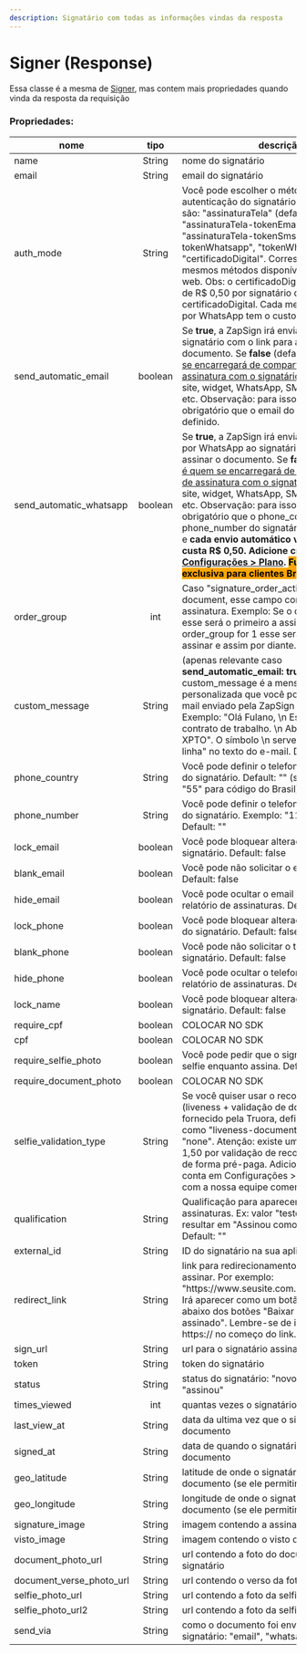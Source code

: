 ```yaml
---
description: Signatário com todas as informações vindas da resposta
---
```


# Signer (Response)

Essa classe é a mesma de [Signer](../body/signer.md), mas contem mais propriedades quando vinda da resposta da requisição

### Propriedades:

<table><thead><tr><th>nome</th><th width="148.33333333333331" align="center">tipo</th><th>descrição</th></tr></thead><tbody><tr><td>name</td><td align="center">String</td><td>nome do signatário</td></tr><tr><td>email</td><td align="center">String</td><td>email do signatário</td></tr><tr><td>auth_mode</td><td align="center">String</td><td>Você pode escolher o método de autenticação do signatário. Valores possíveis são: "assinaturaTela" (default), "tokenEmail", "assinaturaTela-tokenEmail", "tokenSms", "assinaturaTela-tokenSms", "assinaturaTela-tokenWhatsapp", "tokenWhatsapp" e "certificadoDigital". Correspondem aos mesmos métodos disponíveis na interface web. Obs: o certificadoDigital tem um custo de R$ 0,50 por signatário que assinar com certificadoDigital. Cada mensagem enviada por WhatsApp tem o custo de R$ 0,50.</td></tr><tr><td>send_automatic_email</td><td align="center">boolean</td><td>Se <strong>true</strong>, a ZapSign irá enviar um e-mail ao signatário com o link para assinar o documento. Se <strong>false</strong> (default), <a href="https://docs.zapsign.com.br/documentos/criar-documento#o-que-fazer-com-a-resposta">você é quem se encarregará de compartilhar o link de assinatura com o signatário</a>, seja pelo seu site, widget, WhatsApp, SMS, e-mail, chat etc. Observação: para isso funcionar, é obrigatório que o email do signatário seja definido.</td></tr><tr><td>send_automatic_whatsapp</td><td align="center">boolean</td><td>Se <strong>true</strong>, a ZapSign irá enviar uma mensagem por WhatsApp ao signatário com o link para assinar o documento. Se <strong>false</strong> (default), <a href="https://docs.zapsign.com.br/documentos/criar-documento#o-que-fazer-com-a-resposta">você é quem se encarregará de compartilhar o link de assinatura com o signatário</a>, seja pelo seu site, widget, WhatsApp, SMS, e-mail, chat etc. Observação: para isso funcionar, é obrigatório que o phone_country e phone_number do signatário sejam definidos e <strong>cada envio automático via WhatsApp custa R$ 0,50. Adicione créditos em</strong> <a href="https://app.zapsign.com.br/conta/configuracoes?tab=plans"><strong>Configurações > Plano</strong></a><strong>. </strong><mark style="background-color:orange;"><strong>Funcionalidade exclusiva para clientes Brasil.</strong></mark></td></tr><tr><td>order_group</td><td align="center">int</td><td>Caso "signature_order_active" esteja ativo no document, esse campo controla a ordem de assinatura. Exemplo: Se o order_group é 0, esse será o primeiro a assinar, se o order_group for 1 esse será o segundo a assinar e assim por diante.</td></tr><tr><td>custom_message</td><td align="center">String</td><td>(apenas relevante caso <strong>send_automatic_email: true</strong>). A custom_message é a mensagem personalizada que você pode inserir no e-mail enviado pela ZapSign ao signatário. Exemplo: "Olá Fulano, \n Este é o seu contrato de trabalho. \n Abraços, Equipe XPTO". O símbolo \n serve para "pular uma linha" no texto do e-mail. Default: ""</td></tr><tr><td>phone_country</td><td align="center">String</td><td>Você pode definir o telefone (código do país) do signatário. Default: "" (sugestão: utilizar "55" para código do Brasil)</td></tr><tr><td>phone_number</td><td align="center">String</td><td>Você pode definir o telefone (DDD + número) do signatário. Exemplo: "11998989222". Default: ""</td></tr><tr><td>lock_email</td><td align="center">boolean</td><td>Você pode bloquear alterações ao e-mail do signatário. Default: false</td></tr><tr><td>blank_email</td><td align="center">boolean</td><td>Você pode não solicitar o email do signatário. Default: false</td></tr><tr><td>hide_email</td><td align="center">boolean</td><td>Você pode ocultar o email do signatário no relatório de assinaturas. Default: false</td></tr><tr><td>lock_phone</td><td align="center">boolean</td><td>Você pode bloquear alterações ao telefone do signatário. Default: false</td></tr><tr><td>blank_phone</td><td align="center">boolean</td><td>Você pode não solicitar o telefone do signatário. Default: false</td></tr><tr><td>hide_phone</td><td align="center">boolean</td><td>Você pode ocultar o telefone do signatário no relatório de assinaturas. Default: false</td></tr><tr><td>lock_name</td><td align="center">boolean</td><td>Você pode bloquear alterações ao nome do signatário. Default: false</td></tr><tr><td>require_cpf</td><td align="center">boolean</td><td>COLOCAR NO SDK</td></tr><tr><td>cpf</td><td align="center">boolean</td><td>COLOCAR NO SDK</td></tr><tr><td>require_selfie_photo</td><td align="center">boolean</td><td>Você pode pedir que o signatário tire uma selfie enquanto assina. Default: false</td></tr><tr><td>require_document_photo</td><td align="center">boolean</td><td>COLOCAR NO SDK</td></tr><tr><td>selfie_validation_type</td><td align="center">String</td><td>Se você quiser usar o reconhecimento facial (liveness + validação de documento), fornecido pela Truora, defina este campo como "liveness-document-match". Default: "none". Atenção: existe um custo extra de R$ 1,50 por validação de reconhecimento facial, de forma pré-paga. Adicione créditos na sua conta em Configurações > Plano ou converse com a nossa equipe comercial.</td></tr><tr><td>qualification</td><td align="center">String</td><td>Qualificação para aparecer no relatório de assinaturas. Ex: valor "testemunha" irá resultar em "Assinou como testemunha". Default: ""</td></tr><tr><td>external_id</td><td align="center">String</td><td>ID do signatário na sua aplicação. Default: ""</td></tr><tr><td>redirect_link</td><td align="center">String</td><td>link para redirecionamento após signatário assinar. Por exemplo: "https://www.seusite.com.br/agradecimento". Irá aparecer como um botão "CONTINUAR" abaixo dos botões "Baixar original" e "Baixar assinado". Lembre-se de inserir o http:// ou https:// no começo do link. Default: "" </td></tr><tr><td>sign_url</td><td align="center">String</td><td>url para o signatário assinar o documento</td></tr><tr><td>token</td><td align="center">String</td><td>token do signatário</td></tr><tr><td>status</td><td align="center">String</td><td>status do signatário: "novo", "abriu-link" ou "assinou"</td></tr><tr><td>times_viewed</td><td align="center">int</td><td>quantas vezes o signatário viu o documento</td></tr><tr><td>last_view_at</td><td align="center">String</td><td>data da ultima vez que o signatário viu o documento</td></tr><tr><td>signed_at</td><td align="center">String</td><td>data de quando o signatário assinou o documento</td></tr><tr><td>geo_latitude</td><td align="center">String</td><td>latitude de onde o signatário assinou o documento (se ele permitir)</td></tr><tr><td>geo_longitude</td><td align="center">String</td><td>longitude de onde o signatário assinou o documento (se ele permitir)</td></tr><tr><td>signature_image</td><td align="center">String</td><td>imagem contendo a assinatura do signatário</td></tr><tr><td>visto_image</td><td align="center">String</td><td>imagem contendo o visto do signatário</td></tr><tr><td>document_photo_url</td><td align="center">String</td><td>url contendo a foto do documento do signatário</td></tr><tr><td>document_verse_photo_url</td><td align="center">String</td><td>url contendo o verso da foto do signatário</td></tr><tr><td>selfie_photo_url</td><td align="center">String</td><td>url contendo a foto da selfie do signatário</td></tr><tr><td>selfie_photo_url2</td><td align="center">String</td><td>url contendo a foto da selfie do signatário</td></tr><tr><td>send_via</td><td align="center">String</td><td>como o documento foi enviado para o signatário: "email", "whatsapp" ou null</td></tr></tbody></table>

